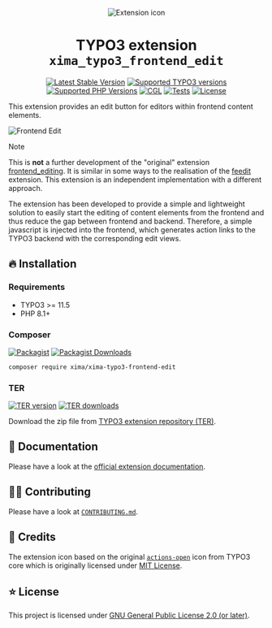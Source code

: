 <div align="center">

![Extension icon](Resources/Public/Icons/Extension.svg)

# TYPO3 extension `xima_typo3_frontend_edit`

[![Latest Stable Version](https://typo3-badges.dev/badge/xima_typo3_frontend_edit/version/shields.svg)](https://extensions.typo3.org/extension/xima_typo3_frontend_edit)
[![Supported TYPO3 versions](https://typo3-badges.dev/badge/xima_typo3_frontend_edit/typo3/shields.svg)](https://extensions.typo3.org/extension/xima_typo3_frontend_edit)
[![Supported PHP Versions](https://img.shields.io/packagist/dependency-v/xima/xima-typo3-frontend-edit/php?logo=php)](https://packagist.org/packages/xima/xima-typo3-frontend-edit)
[![CGL](https://img.shields.io/github/actions/workflow/status/xima-media/xima-typo3-frontend-edit/cgl.yml?label=cgl&logo=github)](https://github.com/xima-media/xima-typo3-frontend-edit/actions/workflows/cgl.yml)
[![Tests](https://img.shields.io/github/actions/workflow/status/xima-media/xima-typo3-frontend-edit/tests.yml?label=tests&logo=github)](https://github.com/xima-media/xima-typo3-frontend-edit/actions/workflows/tests.yml)
[![License](https://poser.pugx.org/xima/xima-typo3-frontend-edit/license)](LICENSE.md)

</div>

This extension provides an edit button for editors within frontend content elements.

![Frontend Edit](./Documentation/Images/frontendEdit.png)

> [!NOTE]
> This is **not** a further development of the "original" extension [frontend_editing](https://extensions.typo3.org/extension/frontend_editing). It is similar in some ways to the realisation of the [feedit](https://extensions.typo3.org/extension/feedit) extension. This extension is an independent implementation with a different approach.

The extension has been developed to provide a simple and lightweight solution to easily start the editing of content elements from the frontend and thus reduce the gap between frontend and backend. Therefore, a simple javascript is injected into the frontend, which generates action links to the TYPO3 backend with the corresponding edit views.

## 🔥 Installation

### Requirements

* TYPO3 >= 11.5
* PHP 8.1+

### Composer

[![Packagist](https://img.shields.io/packagist/v/xima/xima-typo3-frontend-edit?label=version&logo=packagist)](https://packagist.org/packages/xima/xima-typo3-frontend-edit)
[![Packagist Downloads](https://img.shields.io/packagist/dt/xima/xima-typo3-frontend-edit?color=brightgreen)](https://packagist.org/packages/xima/xima-typo3-frontend-edit)

``` bash
composer require xima/xima-typo3-frontend-edit
```

### TER

[![TER version](https://typo3-badges.dev/badge/xima_typo3_frontend_edit/version/shields.svg)](https://extensions.typo3.org/extension/xima_typo3_frontend_edit)
[![TER downloads](https://typo3-badges.dev/badge/xima_typo3_frontend_edit/downloads/shields.svg)](https://extensions.typo3.org/extension/xima_typo3_frontend_edit)

Download the zip file from [TYPO3 extension repository (TER)](https://extensions.typo3.org/extension/xima_typo3_frontend_edit).

## 📙 Documentation

Please have a look at the
[official extension documentation](https://docs.typo3.org/p/xima/xima-typo3-frontend-edit/main/en-us/Index.html).

## 🧑‍💻 Contributing

Please have a look at [`CONTRIBUTING.md`](CONTRIBUTING.md).

## 💎 Credits

The extension icon based on  the original
[`actions-open`](https://typo3.github.io/TYPO3.Icons/icons/actions/actions-open.html) icon from TYPO3 core which is 
originally licensed under [MIT License](https://github.com/TYPO3/TYPO3.Icons/blob/main/LICENSE).

## ⭐ License

This project is licensed
under [GNU General Public License 2.0 (or later)](LICENSE.md).
